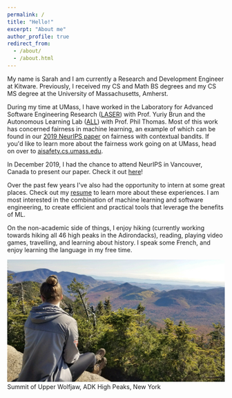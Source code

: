 ```yaml
---
permalink: /
title: "Hello!"
excerpt: "About me"
author_profile: true
redirect_from: 
  - /about/
  - /about.html
---
```



My name is Sarah and I am currently a Research and Development Engineer at Kitware. Previously, I received my CS and Math BS degrees and my CS MS degree at the University of Massachusetts, Amherst. 

During my time at UMass, I have worked in the Laboratory for Advanced Software Engineering Research ([LASER](http://laser.cs.umass.edu/)) with Prof. Yuriy Brun and the Autonomous Learning Lab ([ALL](http://www-anw.cs.umass.edu/)) with Prof. Phil Thomas. Most of this work has concerned fairness in machine learning, an example of which can be found in our [2019 NeurIPS paper](https://papers.nips.cc/paper/9630-offline-contextual-bandits-with-high-probability-fairness-guarantees) on fairness with contextual bandits. If you'd like to learn more about the fairness work going on at UMass, head on over to [aisafety.cs.umass.edu](https://aisafety.cs.umass.edu/about.html).

In December 2019, I had the chance to attend NeurIPS in Vancouver, Canada to present our paper. Check it out [here](https://women.acm.org/scholars/acm-w-scholars/sarah-brockman/)!

Over the past few years I've also had the opportunity to intern at some great places. Check out my [resume](../files/resume_2020.pdf) to learn more about these experiences. I am most interested in the combination of machine learning and software engineering, to create efficient and practical tools that leverage the benefits of ML.

On the non-academic side of things, I enjoy hiking (currently working towards hiking all 46 high peaks in the Adirondacks), reading, playing video games, travelling, and learning about history. I speak some French, and enjoy learning the language in my free time.


![alt text](../images/upper_wolfjaw.JPG)
Summit of Upper Wolfjaw, ADK High Peaks, New York
